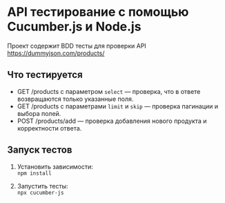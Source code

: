 # API тестирование с помощью Cucumber.js и Node.js

Проект содержит BDD тесты для проверки API https://dummyjson.com/products/  

## Что тестируется

- GET /products с параметром `select` — проверка, что в ответе возвращаются только указанные поля.
- GET /products с параметрами `limit` и `skip` — проверка пагинации и выбора полей.
- POST /products/add — проверка добавления нового продукта и корректности ответа.

## Запуск тестов

1. Установить зависимости:  
   `npm install`

2. Запустить тесты:  
   `npx cucumber-js`